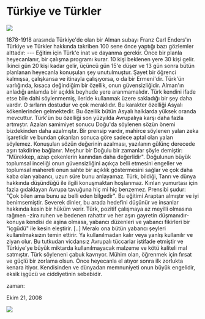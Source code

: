 # Türkiye ve Türkler

![](turkler.jpg)

1878-1918 arasında Türkiye'de olan bir Alman subayı Franz Carl
Enders'ın Türkiye ve Türkler hakkında takriben 100 sene önce yaptığı
bazı gözlemler alttadır: --- Eğitim için Türk'e inat ve dayanma
gerekir. Önce bir planla heyecanlanır, bir çalışma programı kurar. 10
kişi beklenen yere 30 kişi gelir. İkinci gün 20 kişi kadar gelir,
üçüncü gün 15'e düşer ve 13 gün sonra bütün planlanan heyecanla
konuşulan şey unutulmuştur. Şayet bir öğrenci kalmışsa, çalışkansa ve
itinayla çalışıyorsa, o da bir Ermeni'dir.  Türk'ün varlığında, kısaca
değindiğim bir özellik, onun güvensizliğidir. Alman'ın anladığı
anlamda bir açıklık beyhude yere aranmamalıdır. Türk kendini ifade
etse bile dahi söylenmemiş, ileride kullanmak üzere sakladığı bir şey
daha vardır. O sırların dostudur ve çok meraklıdır. Bu karakter
özelliği Asyalı kökenlerinden gelmektedir. Bu özellik bütün Asyalı
halklarda yüksek oranda mevcuttur. Türk'ün bu özelliği son yüzyılda
Avrupalıya karşı daha fazla artmıştır.  Azalan samimiyet sonucu
Doğu'da söylenen sözün önemi bizdekinden daha azalmıştır. Bir prensip
vardır, mahirce söylenen yalan zeka işaretidir ve bundan çıkarılan
sonuca göre sadece aptal olan yalan söylemez. Konuşulan sözün
değerinin azalması, yazılanın gülünç derecede aşırı takdirine
bağlanır. Meşhur bir Doğulu bir zamanlar şöyle demiştir: "Mürekkep,
azap çekenlerin kanından daha değerlidir".  Doğulunun büyük toplumsal
inceliği onun güvensizliğini açıkça belli etmesini engeller ve
toplumsal mahereti onun sahte bir açıklık göstermesini sağlar ve çok
daha kaba olan yabancı, uzun süre bunu anlayamaz. Türk, bildiği, Tanrı
ve dünya hakkında düşündüğü ile ilgili konuşmaktan hoşlanmaz. Kırılan
yumurtası için fazla gıdaklayan Avrupa tavuğuna hiç mi hiç benzemez.
Prensibi şudur: "Çok bilen ama bunu az belli eden bilgedir".  Bu
eğitimi Araptan almıştır ve iyi benimsemiştir. Severek dinler, bu
arada hedefini düşünür ve insanlar hakkında kesin bir hüküm verir.
Türk, pozitif çalışmaya az meyilli olmasına rağmen -zira ruhen ve
bedenen rahattır ve her aşırı gayretin düşmanıdır- konuya kendisi de
aşina olmasa, yabancı düzenleri ve yabancı fikirleri bir "içgüdü" ile
kesin eleştirir. [..]  Merakı ona bütün yabancı şeyleri
kullanılmaksızın temin ettirir. Ya kullanılmadan kalır veya yanlış
kullanılır ve ziyan olur. Bu tutkudan vicdansız Avrupalı tüccarlar
istifade etmiştir ve Türkiye'ye büyük miktarda kullanılmayacak malzeme
ve kötü kaliteli mal satmıştır.  Türk söyleneni çabuk kavrıyor. Mühim
olan, öğrenmek için fırsat ve güçlü bir zorlama olsun. Önce heyecanla
el atıyor sonra ilk zorlukta kenara itiyor. Kendisinden ve dünyadan
memnuniyeti onun büyük engelidir, eksik işgücü ve ciddiyetinin
sebebidir.







zaman:

Ekim 21, 2008










![](t%C3%BCrkler.jpg)
